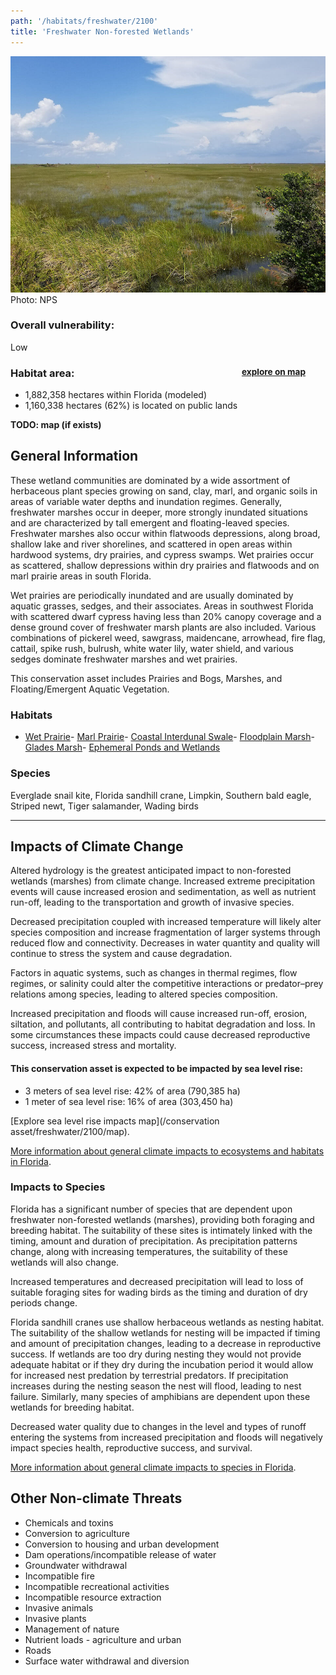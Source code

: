 ```yaml
---
path: '/habitats/freshwater/2100'
title: 'Freshwater Non-forested Wetlands'
---
```


<content-header icon="freshwater_nonforested_wetlands" title="Freshwater Non-forested Wetlands"></content-header>

<div id="TopSection">

<div class="header-photo"><img src="2100.jpg" alt="Photo for 2100"/>
<figcaption>Photo: NPS</figcaption></div>

<div>

### Overall vulnerability:

<div class="vulnerability vulnerability-low">Low</div>

<h3>Habitat area: 
<a href="/habitats/freshwater/2100/map" style="float:right;font-size:smaller;margin-right: 2rem;">
<fa-icon name="map"></fa-icon>
explore on map
</a>
</h3>

-   1,882,358 hectares within Florida (modeled)
-   1,160,338 hectares (62%) is located on public lands

</div>
</div>

**TODO: map (if exists)**

## General Information

These wetland communities are dominated by a wide assortment of herbaceous plant species growing on sand, clay, marl, and organic soils in areas of variable water depths and inundation regimes. Generally, freshwater marshes occur in deeper, more strongly inundated situations and are characterized by tall emergent and floating-leaved species. Freshwater marshes also occur within flatwoods depressions, along broad, shallow lake and river shorelines, and scattered in open areas within hardwood systems, dry prairies, and cypress swamps.   Wet prairies occur as scattered, shallow depressions within dry prairies and flatwoods and on marl prairie areas in south Florida.   

Wet prairies are periodically inundated and are usually dominated by aquatic grasses, sedges, and their associates.  Areas in southwest Florida with scattered dwarf cypress having less than 20% canopy coverage and a dense ground cover of freshwater marsh plants are also included. Various combinations of pickerel weed, sawgrass, maidencane, arrowhead, fire flag, cattail, spike rush, bulrush, white water lily, water shield, and various sedges dominate freshwater marshes and wet prairies.

This conservation asset includes Prairies and Bogs, Marshes, and Floating/Emergent Aquatic Vegetation.

### Habitats

- [Wet Prairie](/habitats/freshwater/2111)- [Marl Prairie](/habitats/freshwater/2113)- [Coastal Interdunal Swale](/habitats/freshwater/2122)- [Floodplain Marsh](/habitats/freshwater/2123)- [Glades Marsh](/habitats/freshwater/2125)- [Ephemeral Ponds and Wetlands](/habitats/freshwater/2160)



### Species

Everglade snail kite, Florida sandhill crane, Limpkin, Southern bald eagle, Striped newt, Tiger salamander, Wading birds

<hr />

## Impacts of Climate Change

Altered hydrology is the greatest anticipated impact to non-forested wetlands (marshes) from climate change.  Increased extreme precipitation events will cause increased erosion and sedimentation, as well as nutrient run-off, leading to the transportation and growth of invasive species.   

Decreased precipitation coupled with increased temperature will likely alter species composition and increase fragmentation of larger systems through reduced flow and connectivity.  Decreases in water quantity and quality will continue to stress the system and cause degradation. 

Factors in aquatic systems, such as changes in thermal regimes, flow regimes, or salinity could alter the competitive interactions or predator–prey relations among species, leading to altered species composition.  

Increased precipitation and floods will cause increased run-off, erosion, siltation, and pollutants, all contributing to habitat degradation and loss.  In some circumstances these impacts could cause decreased reproductive success, increased stress and mortality.


#### This conservation asset is expected to be impacted by sea level rise:

- 3 meters of sea level rise: 42% of area (790,385 ha)
- 1 meter of sea level rise: 16% of area (303,450 ha)

[Explore sea level rise impacts map](/conservation asset/freshwater/2100/map).


[More information about general climate impacts to ecosystems and habitats in Florida](/impacts/habitats).

### Impacts to Species

Florida has a significant number of species that are dependent upon freshwater non-forested wetlands (marshes), providing both foraging and breeding habitat. The suitability of these sites is intimately linked with the timing, amount and duration of precipitation.  As precipitation patterns change, along with increasing temperatures, the suitability of these wetlands will also change.  

Increased temperatures and decreased precipitation will lead to loss of suitable foraging sites for wading birds as the timing and duration of dry periods change.  

Florida sandhill cranes use shallow herbaceous wetlands as nesting habitat.  The suitability of the shallow wetlands for nesting will be impacted if timing and amount of precipitation changes, leading to a decrease in reproductive success.  If wetlands are too dry during nesting they would not provide adequate habitat or if they dry during the incubation period it would allow for increased nest predation by terrestrial predators.  If precipitation increases during the nesting season the nest will flood, leading to nest failure.   Similarly, many species of amphibians are dependent upon these wetlands for breeding habitat.  

Decreased water quality due to changes in the level and types of runoff entering the systems from increased precipitation and floods will negatively impact species health, reproductive success, and survival.

[More information about general climate impacts to species in Florida](/impacts/species).

## Other Non-climate Threats

-	Chemicals and toxins
-	Conversion to agriculture
-	Conversion to housing and urban development
-	Dam operations/incompatible release of water
-	Groundwater withdrawal
-	Incompatible fire
-	Incompatible recreational activities
-	Incompatible resource extraction
-	Invasive animals
-	Invasive plants
-	Management of nature
-	Nutrient loads - agriculture and urban
-	Roads
-	Surface water withdrawal and diversion





